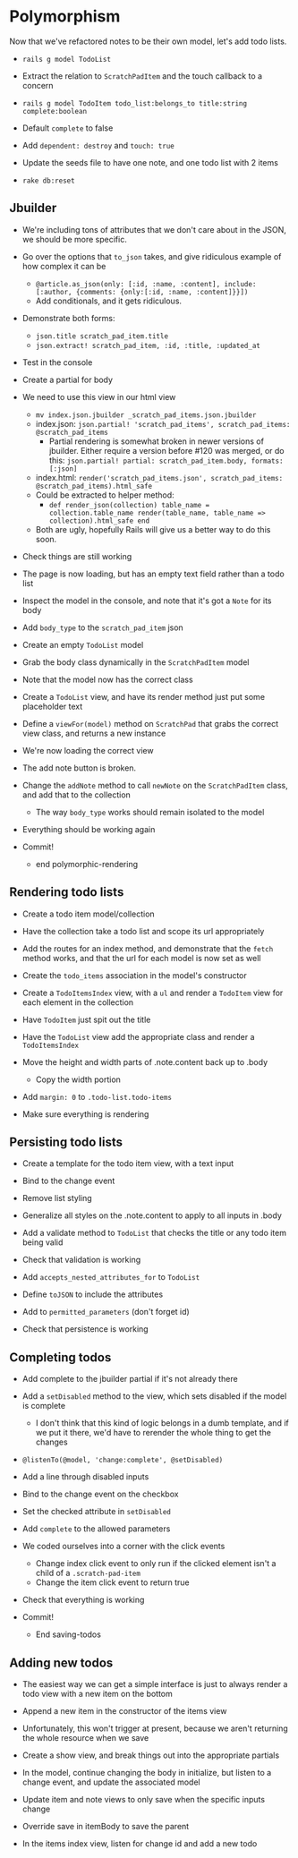 Polymorphism
==

Now that we've refactored notes to be their own model, let's add todo lists.

- `rails g model TodoList`
- Extract the relation to `ScratchPadItem` and the touch callback to a concern
- `rails g model TodoItem todo_list:belongs_to title:string complete:boolean`
- Default `complete` to false
- Add `dependent: destroy` and `touch: true`

- Update the seeds file to have one note, and one todo list with 2 items
- `rake db:reset`

Jbuilder
--

- We're including tons of attributes that we don't care about in the JSON, we
  should be more specific.
- Go over the options that `to_json` takes, and give ridiculous example of how
  complex it can be
  - `@article.as_json(only: [:id, :name, :content], include: [:author,
    {comments: {only:[:id, :name, :content]}}])`
  - Add conditionals, and it gets ridiculous.
- Demonstrate both forms:
  - `json.title scratch_pad_item.title`
  - `json.extract! scratch_pad_item, :id, :title, :updated_at`
- Test in the console
- Create a partial for body
- We need to use this view in our html view
  - `mv index.json.jbuilder _scratch_pad_items.json.jbuilder`
  - index.json: `json.partial! 'scratch_pad_items', scratch_pad_items: @scratch_pad_items`
    - Partial rendering is somewhat broken in newer versions of jbuilder. Either
      require a version before #120 was merged, or do this:
      `json.partial! partial: scratch_pad_item.body, formats: [:json]`
  - index.html: `render('scratch_pad_items.json', scratch_pad_items:
    @scratch_pad_items).html_safe`
  - Could be extracted to helper method:
    - `
      def render_json(collection)
        table_name = collection.table_name
        render(table_name, table_name => collection).html_safe
      end
      `
  - Both are ugly, hopefully Rails will give us a better way to do this soon.
- Check things are still working

- The page is now loading, but has an empty text field rather than a todo list
- Inspect the model in the console, and note that it's got a `Note` for its body
- Add `body_type` to the `scratch_pad_item` json
- Create an empty `TodoList` model
- Grab the body class dynamically in the `ScratchPadItem` model
- Note that the model now has the correct class

- Create a `TodoList` view, and have its render method just put some placeholder
  text
- Define a `viewFor(model)` method on `ScratchPad` that grabs the correct view
  class, and returns a new instance
- We're now loading the correct view

- The add note button is broken.
- Change the `addNote` method to call `newNote` on the `ScratchPadItem` class,
  and add that to the collection
  - The way `body_type` works should remain isolated to the model
- Everything should be working again

- Commit!
  - end polymorphic-rendering

Rendering todo lists
--

- Create a todo item model/collection
- Have the collection take a todo list and scope its url appropriately
- Add the routes for an index method, and demonstrate that the `fetch` method
  works, and that the url for each model is now set as well

- Create the `todo_items` association in the model's constructor
- Create a `TodoItemsIndex` view, with a `ul` and render a `TodoItem` view for
  each element in the collection
- Have `TodoItem` just spit out the title
- Have the `TodoList` view add the appropriate class and render a
  `TodoItemsIndex`

- Move the height and width parts of .note.content back up to .body
  - Copy the width portion
- Add `margin: 0` to `.todo-list.todo-items`

- Make sure everything is rendering

Persisting todo lists
--

- Create a template for the todo item view, with a text input
- Bind to the change event
- Remove list styling
- Generalize all styles on the .note.content to apply to all inputs in .body
- Add a validate method to `TodoList` that checks the title or any todo item
  being valid
- Check that validation is working

- Add `accepts_nested_attributes_for` to `TodoList`
- Define `toJSON` to include the attributes
- Add to `permitted_parameters` (don't forget id)
- Check that persistence is working

Completing todos
--

- Add complete to the jbuilder partial if it's not already there
- Add a `setDisabled` method to the view, which sets disabled if the model is
  complete
  - I don't think that this kind of logic belongs in a dumb template, and if we
    put it there, we'd have to rerender the whole thing to get the changes
- `@listenTo(@model, 'change:complete', @setDisabled)`
- Add a line through disabled inputs
- Bind to the change event on the checkbox
- Set the checked attribute in `setDisabled`
- Add `complete` to the allowed parameters

- We coded ourselves into a corner with the click events
  - Change index click event to only run if the clicked element isn't a child of
    a `.scratch-pad-item`
  - Change the item click event to return true
- Check that everything is working

- Commit!
  - End saving-todos

Adding new todos
--

- The easiest way we can get a simple interface is just to always render a todo
  view with a new item on the bottom
- Append a new item in the constructor of the items view

- Unfortunately, this won't trigger at present, because we aren't returning the
  whole resource when we save
- Create a show view, and break things out into the appropriate partials

- In the model, continue changing the body in initialize, but listen to a change
  event, and update the associated model

- Update item and note views to only save when the specific inputs change
- Override save in itemBody to save the parent

- In the items index view, listen for change id and add a new todo
